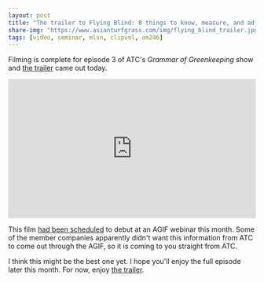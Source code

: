 ```yaml
---
layout: post
title: "The trailer to Flying Blind: 8 things to know, measure, and adjust"
share-img: "https://www.asianturfgrass.com/img/flying_blind_trailer.jpg"
tags: [video, seminar, mlsn, clipvol, om246]
---
```


Filming is complete for episode 3 of ATC's *Grammar of Greenkeeping* show and [the trailer](https://vimeo.com/490095020) came out today.

<div style="padding:56.25% 0 0 0;position:relative;"><iframe src="https://player.vimeo.com/video/490095020" style="position:absolute;top:0;left:0;width:100%;height:100%;" frameborder="0" allow="autoplay; fullscreen" allowfullscreen></iframe></div><script src="https://player.vimeo.com/api/player.js"></script>

This film [had been scheduled](https://www.asianturfgrass.com/2020-11-16-truth-about-great-turf-seminar/) to debut at an AGIF webinar this month. Some of the member companies apparently didn't want this information from ATC to come out through the AGIF, so it is coming to you straight from ATC.

I think this might be the best one yet. I hope you'll enjoy the full episode later this month. For now, enjoy [the trailer](https://vimeo.com/490095020).
